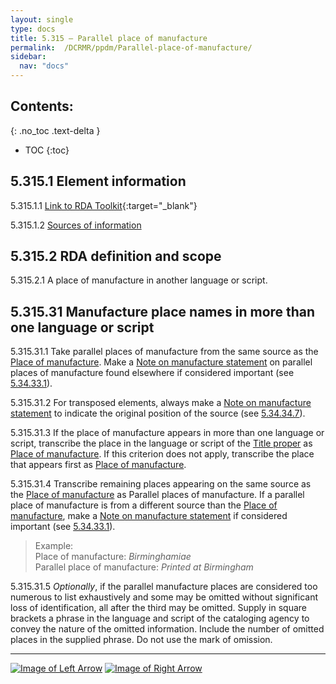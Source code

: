 ```yaml
---
layout: single
type: docs
title: 5.315 — Parallel place of manufacture
permalink:  /DCRMR/ppdm/Parallel-place-of-manufacture/
sidebar:
  nav: "docs"
---
```


## Contents:
{: .no_toc .text-delta }

- TOC
{:toc}

## 5.315.1 Element information

<a name="5.315.1.1">5.315.1.1</a> [Link to RDA Toolkit](https://access.rdatoolkit.org/Content/Index?externalId=en-US_ala-39b430be-31ff-3456-bf49-d1fdf7c823a0){:target="_blank"}

<a name="5.315.1.2">5.315.1.2</a> [Sources of information](/DCRMR/ppdm/#5011-sources-of-information)

## 5.315.2 RDA definition and scope

<a name="5.315.2.1">5.315.2.1</a> A place of manufacture in another language or script.

## 5.315.31 Manufacture place names in more than one language or script

<a name="5.315.31.1">5.315.31.1</a> Take parallel places of manufacture from the same source as the [Place of manufacture](/DCRMR/ppdm/Place-of-manufacture/). Make a [Note on manufacture statement](/DCRMR/ppdm/Note-on-manufacture-statement/) on parallel places of manufacture found elsewhere if considered important (see [5.34.33.1](/DCRMR/ppdm/Note-on-manufacture-statement/#5.34.33.1)).

<a name="5.315.31.2">5.315.31.2</a> For transposed elements, always make a [Note on manufacture statement](/DCRMR/ppdm/Note-on-manufacture-statement/) to indicate the original position of the source (see [5.34.34.7](/DCRMR/ppdm/Note-on-manufacture-statement/#5.34.34.7)).

<a name="5.315.31.3">5.315.31.3</a> If the place of manufacture appears in more than one language or script, transcribe the place in the language or script of the [Title proper](/DCRMR/title/Title-proper/) as [Place of manufacture](/DCRMR/ppdm/Place-of-manufacture/). If this criterion does not apply, transcribe the place that appears first as [Place of manufacture](/DCRMR/ppdm/Place-of-manufacture/).

<a name="5.315.31.4">5.315.31.4</a> Transcribe remaining places appearing on the same source as the [Place of manufacture](/DCRMR/ppdm/Place-of-manufacture/) as Parallel places of manufacture. If a parallel place of manufacture is from a different source than the [Place of manufacture](/DCRMR/ppdm/Place-of-manufacture/), make a [Note on manufacture statement](/DCRMR/ppdm/Note-on-manufacture-statement/) if considered important (see [5.34.33.1](/DCRMR/ppdm/Note-on-manufacture-statement/#5.34.33.1)).

>Example:  
>Place of manufacture: <CITE>Birminghamiae</CITE>  
>Parallel place of manufacture: <CITE>Printed at Birmingham</CITE>  

<a name="5.315.31.5">5.315.31.5</a> *Optionally*, if the parallel manufacture places are considered too numerous to list exhaustively and some may be omitted without significant loss of identification, all after the third may be omitted. Supply in square brackets a phrase in the language and script of the cataloging agency to convey the nature of the omitted information. Include the number of omitted places in the supplied phrase. Do not use the mark of omission.

---

[![Image of Left Arrow](https://rbms-bsc.github.io/DCRMR/assets/pictures/navigation/Arrow_Left.png "5.31 — Place of manufacture")](/DCRMR/ppdm/Place-of-manufacture/) [![Image of Right Arrow](https://rbms-bsc.github.io/DCRMR/assets/pictures/navigation/Arrow_Right.png "5.32 — Name of manufacturer")](/DCRMR/ppdm/Name-of-manufacturer/)
